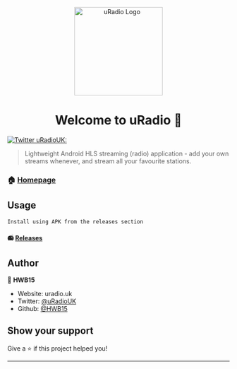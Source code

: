 <p align="center"><img alt="uRadio Logo" width="200" height="200" src="http://hwb15.brighton.domains/images/U-radio-logo.png"></p>
<h1 align="center">Welcome to uRadio 👋</h1>
<p>
  <a href="https://twitter.com/uRadioUK" target="_blank">
    <img alt="Twitter uRadioUK:" src="https://img.shields.io/twitter/follow/uradiouk?style=social">
  </a>
</p>

> Lightweight Android HLS streaming (radio) application - add your own streams whenever, and stream all your favourite stations.

### 🏠 [Homepage](https://uradio.uk)

## Usage

```sh
Install using APK from the releases section
```
#### 📻 [Releases](https://github.com/hwb15/uRadioApplication/releases)

## Author

👤 **HWB15**

* Website: uradio.uk
* Twitter: [@uRadioUK](https://twitter.com/uRadioUK)
* Github: [@HWB15](https://github.com/HWB15)

## Show your support

Give a ⭐️ if this project helped you!

***
